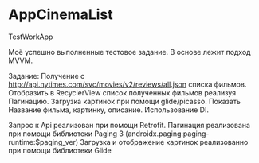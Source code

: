 # AppCinemaList
TestWorkApp

Моё успешно выполненные тестовое задание.
В основе лежит подход MVVM.

Задание: Получение с http://api.nytimes.com/svc/movies/v2/reviews/all.json списка фильмов. 
Отобразить в RecyclerView список полученных фильмов реализуя Пагинацию.
Загрузка картинок при помощи glide/picasso.
Показать Название фильма, картинку, описание.
Использование DI.

Запрос к Api реализован при помощи Retrofit.
Пагинация реализована при помощи библиотеки Paging 3 (androidx.paging:paging-runtime:$paging_ver)
Загрузка и отображение картинок реализованно при помощи библиотеки Glide


